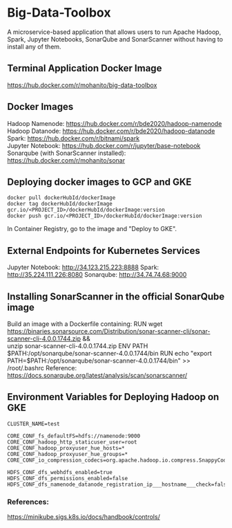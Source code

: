 # Big-Data-Toolbox
A microservice-based application that allows users to run Apache Hadoop, Spark, Jupyter Notebooks, SonarQube and SonarScanner without having to install any of them.

## Terminal Application Docker Image
https://hub.docker.com/r/mohanito/big-data-toolbox

## Docker Images
Hadoop Namenode: https://hub.docker.com/r/bde2020/hadoop-namenode \
Hadoop Datanode: https://hub.docker.com/r/bde2020/hadoop-datanode \
Spark: https://hub.docker.com/r/bitnami/spark \
Jupyter Notebook: https://hub.docker.com/r/jupyter/base-notebook \
Sonarqube (with SonarScanner installed): https://hub.docker.com/r/mohanito/sonar 

## Deploying docker images to GCP and GKE
    docker pull dockerHubId/dockerImage
    docker tag dockerHubId/dockerImage gcr.io/<PROJECT_ID>/dockerHubId/dockerImage:version
    docker push gcr.io/<PROJECT_ID>/dockerHubId/dockerImage:version

In Container Registry, go to the image and "Deploy to GKE".

## External Endpoints for Kubernetes Services
Jupyter Notebook: http://34.123.215.223:8888
Spark: http://35.224.111.226:8080
Sonarqube: http://34.74.74.68:9000

## Installing SonarScanner in the official SonarQube image
Build an image with a Dockerfile containing:
    RUN wget https://binaries.sonarsource.com/Distribution/sonar-scanner-cli/sonar-scanner-cli-4.0.0.1744.zip && \
    unzip sonar-scanner-cli-4.0.0.1744.zip
    ENV PATH $PATH:/opt/sonarqube/sonar-scanner-4.0.0.1744/bin
    RUN echo "export PATH=$PATH:/opt/sonarqube/sonar-scanner-4.0.0.1744/bin" >> /root/.bashrc
Reference: https://docs.sonarqube.org/latest/analysis/scan/sonarscanner/ 

## Environment Variables for Deploying Hadoop on GKE
```
CLUSTER_NAME=test

CORE_CONF_fs_defaultFS=hdfs://namenode:9000
CORE_CONF_hadoop_http_staticuser_user=root
CORE_CONF_hadoop_proxyuser_hue_hosts=*
CORE_CONF_hadoop_proxyuser_hue_groups=*
CORE_CONF_io_compression_codecs=org.apache.hadoop.io.compress.SnappyCodec

HDFS_CONF_dfs_webhdfs_enabled=true
HDFS_CONF_dfs_permissions_enabled=false
HDFS_CONF_dfs_namenode_datanode_registration_ip___hostname___check=false
```

### References:
https://minikube.sigs.k8s.io/docs/handbook/controls/
